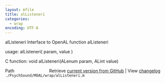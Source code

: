 ```yaml
---
layout: mfile
title: alListeneri
categories:
  - wrap
encoding: UTF-8
---
```


alListeneri  Interface to OpenAL function alListeneri

usage:  alListeneri( param, value )

C function:  void alListeneri(ALenum param, ALint value)


<div class="code_header" style="text-align:right;">
  <span style="float:left;">Path&nbsp;&nbsp;</span> <span class="counter">Retrieve <a href=
  "https://raw.github.com/Psychtoolbox-3/Psychtoolbox-3/beta/./PsychSound/MOAL/wrap/alListeneri.m">current version from GitHub</a> | View <a href=
  "https://github.com/Psychtoolbox-3/Psychtoolbox-3/commits/beta/./PsychSound/MOAL/wrap/alListeneri.m">changelog</a></span>
</div>
<div class="code">
  <code>./PsychSound/MOAL/wrap/alListeneri.m</code>
</div>
